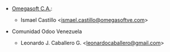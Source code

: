 - [Omegasoft C.A.](https://www.omegasoftve.com/):
  - Ismael Castillo \<<ismael.castillo@omegasoftve.com>\>

- Comunidad Odoo Venezuela
  - Leonardo J. Caballero G. \<<leonardocaballero@gmail.com>\>
